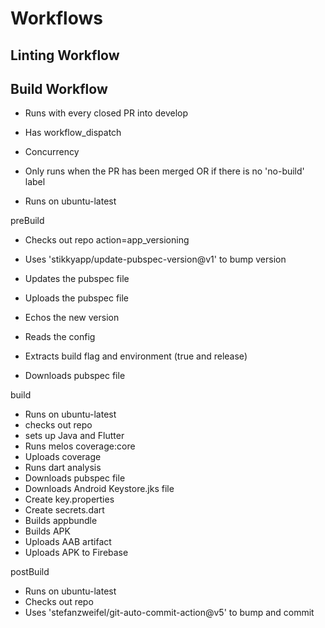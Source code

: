 # Workflows

## Linting Workflow

## Build Workflow

- Runs with every closed PR into develop
- Has workflow_dispatch
- Concurrency

- Only runs when the PR has been merged OR if there is no 'no-build' label
- Runs on ubuntu-latest

preBuild
- Checks out repo
action=app_versioning
- Uses 'stikkyapp/update-pubspec-version@v1' to bump version
- Updates the pubspec file
- Uploads the pubspec file
- Echos the new version

- Reads the config
- Extracts build flag and environment (true and release)
- Downloads pubspec file

build
- Runs on ubuntu-latest
- checks out repo
- sets up Java and Flutter
- Runs melos coverage:core
- Uploads coverage
- Runs dart analysis
- Downloads pubspec file
- Downloads Android Keystore.jks file
- Create key.properties
- Create secrets.dart
- Builds appbundle
- Builds APK
- Uploads AAB artifact
- Uploads APK to Firebase

postBuild
- Runs on ubuntu-latest
- Checks out repo
- Uses 'stefanzweifel/git-auto-commit-action@v5' to bump and commit
